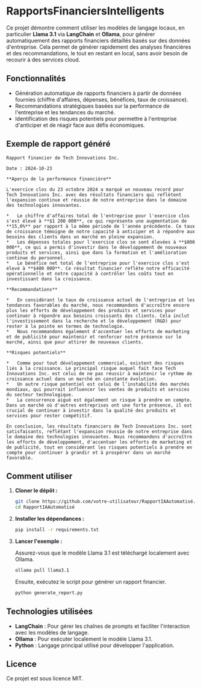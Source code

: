 # RapportsFinanciersIntelligents

Ce projet démontre comment utiliser les modèles de langage locaux, en particulier **Llama 3.1** via **LangChain** et **Ollama**, pour générer automatiquement des rapports financiers détaillés basés sur des données d'entreprise. Cela permet de générer rapidement des analyses financières et des recommandations, le tout en restant en local, sans avoir besoin de recourir à des services cloud.

## Fonctionnalités

- Génération automatique de rapports financiers à partir de données fournies (chiffre d'affaires, dépenses, bénéfices, taux de croissance).
- Recommandations stratégiques basées sur la performance de l'entreprise et les tendances du marché.
- Identification des risques potentiels pour permettre à l'entreprise d'anticiper et de réagir face aux défis économiques.

## Exemple de rapport généré

```
Rapport financier de Tech Innovations Inc.

Date : 2024-10-23

**Aperçu de la performance financière**

L'exercice clos du 23 octobre 2024 a marqué un nouveau record pour Tech Innovations Inc. avec des résultats financiers qui reflètent l'expansion continue et réussie de notre entreprise dans le domaine des technologies innovantes.

*   Le chiffre d'affaires total de l'entreprise pour l'exercice clos s'est élevé à **$1 200 000**, ce qui représente une augmentation de **15,0%** par rapport à la même période de l'année précédente. Ce taux de croissance témoigne de notre capacité à anticiper et à répondre aux besoins des clients dans un marché en pleine expansion.
*   Les dépenses totales pour l'exercice clos se sont élevées à **$800 000**, ce qui a permis d'investir dans le développement de nouveaux produits et services, ainsi que dans la formation et l'amélioration continue du personnel.
*   Le bénéfice net total de l'entreprise pour l'exercice clos s'est élevé à **$400 000**. Ce résultat financier reflète notre efficacité opérationnelle et notre capacité à contrôler les coûts tout en investissant dans la croissance.

**Recommandations**

*   En considérant le taux de croissance actuel de l'entreprise et les tendances favorables du marché, nous recommandons d'accroître encore plus les efforts de développement des produits et services pour continuer à répondre aux besoins croissants des clients. Cela inclut l'investissement dans la recherche et le développement (R&D) pour rester à la pointe en termes de technologie.
*   Nous recommandons également d'accentuer les efforts de marketing et de publicité pour maintenir et renforcer notre présence sur le marché, ainsi que pour attirer de nouveaux clients.

**Risques potentiels**

*   Comme pour tout développement commercial, existent des risques liés à la croissance. Le principal risque auquel fait face Tech Innovations Inc. est celui de ne pas réussir à maintenir le rythme de croissance actuel dans un marché en constante évolution.
*   Un autre risque potentiel est celui de l’instabilité des marchés mondiaux, qui pourrait influencer les ventes de produits et services du secteur technologique.
*   La concurrence aiguë est également un risque à prendre en compte. Dans un marché où d'autres entreprises ont une forte présence, il est crucial de continuer à investir dans la qualité des produits et services pour rester compétitif.

En conclusion, les résultats financiers de Tech Innovations Inc. sont satisfaisants, reflétant l'expansion réussie de notre entreprise dans le domaine des technologies innovantes. Nous recommandons d'accroître les efforts de développement, d'accentuer les efforts de marketing et de publicité, tout en considérant les risques potentiels à prendre en compte pour continuer à grandir et à prospérer dans un marché favorable.
```

## Comment utiliser

1. **Cloner le dépôt :**

   ```bash
   git clone https://github.com/votre-utilisateur/RapportIAAutomatisé.git
   cd RapportIAAutomatisé
   ```

2. **Installer les dépendances :**

   ```bash
   pip install -r requirements.txt
   ```

3. **Lancer l'exemple :**

   Assurez-vous que le modèle Llama 3.1 est téléchargé localement avec Ollama.

   ```bash
   ollama pull llama3.1
   ```

   Ensuite, exécutez le script pour générer un rapport financier.

   ```bash
   python generate_report.py
   ```

## Technologies utilisées

- **LangChain** : Pour gérer les chaînes de prompts et faciliter l'interaction avec les modèles de langage.
- **Ollama** : Pour exécuter localement le modèle Llama 3.1.
- **Python** : Langage principal utilisé pour développer l'application.

## Licence

Ce projet est sous licence MIT.